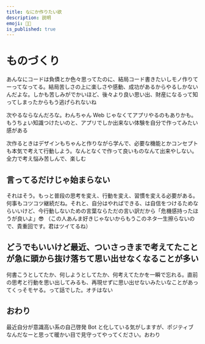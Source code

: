 ```yaml
---
title: なにか作りたい欲
description: 説明
emoji: 🧑‍💻
is_published: true
---
```


# ものづくり

あんなにコードは負債とか色々思ってたのに、結局コード書きたいしモノ作りてーってなってる。結局苦しさの上に楽しさや感動、成功があるからやるしかないんだよな。しかも苦しみがでかいほど、後々より良い思い出、財産になるって知ってしまったからもう逃げられないね

次やるならなんだろな。わんちゃん Web じゃなくてアプリやるのもありかも。もうちょい知識つけたいのと、アプリでしか出来ない体験を自分で作ってみたい感がある

次作るときはデザインもちゃんと作りながら学んで、必要な機能とかコンセプトも本気で考えて行動しよう。なんとなくで作って良いものなんて出来やしない。全力で考え悩み苦しんで、楽しむ

## 言ってるだけじゃ始まらない

それはそう。もっと普段の思考を変え、行動を変え、習慣を変える必要がある。何事もコツコツ継続だね。それと、自分はやればできる、は自信をつけるためならいいけど、今行動しないための言葉ならただの言い訳だから「危機感持ったほうが良いよ」😎 （この人あんま好きじゃないからもうこのネタ一生擦らないので、貴重回です。君はツイてるね）

## どうでもいいけど最近、ついさっきまで考えてたことが急に頭から抜け落ちて思い出せなくなることが多い

何書こうとしてたか、何しようとしてたか、何考えてたかを一瞬で忘れる。直前の思考と行動を思い出してみるも、再現せずに思い出せないみたいなことがあってくっそモヤる。って話でした。オチはない

## おわり

最近自分が意識高い系の自己啓発 Bot と化している気がしますが、ポジティブなんだなーと思って暖かい目で見守ってやってください。おわり
